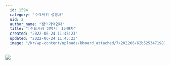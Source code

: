 ```yaml
---
  id: 1594
  category: "수요시위 성명서"
  uid: 2
  author_name: "정의기억연대"
  title: "[수요시위 성명서] 1549차"
  created: "2022-06-24 11:45:23"
  updated: "2022-06-24 11:45:23"
  image: "/kr/wp-content/uploads/kboard_attached/7/202206/62b52534719837566373.jpg"
---
```

![](/kr/wp-content/uploads/kboard_attached/7/202206/62b52534719837566373.jpg)